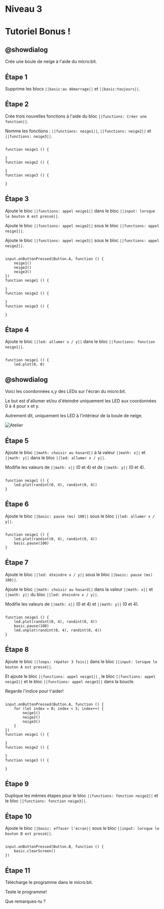 # Niveau 3

# Tutoriel Bonus !

## @showdialog

Crée une boule de neige à l'aide du micro:bit.

## Étape 1

Supprime les blocs ``||basic:au démarrage||`` et ``||basic:toujours||``.

## Étape 2

Crée trois nouvelles fonctions à l'aide du bloc ``||functions: Créer une fonction||``.

Nomme les fonctions : ``||functions: neige1||``, ``||functions: neige2||`` et ``||functions: neige3||``.

```blocks

function neige1 () {
    
}
function neige2 () {
    
}
function neige3 () {
    
}

```

## Étape 3

Ajoute le bloc ``||functions: appel neige1||`` dans le bloc ``||input: lorsque le bouton A est pressé||``.

Ajoute le bloc ``||functions: appel neige2||`` sous le bloc ``||functions: appel neige1||``.

Ajoute le bloc ``||functions: appel neige3||`` sous le bloc ``||functions: appel neige2||``.

```blocks

input.onButtonPressed(Button.A, function () {
    neige1()
    neige2()
    neige3()
})
function neige1 () {
    
}
function neige2 () {
    
}
function neige3 () {
    
}

```

## Étape 4

Ajoute le bloc ``||led: allumer x / y||`` dans le bloc ``||functions: fonction neige1||``.

```blocks

function neige1 () {
    led.plot(0, 0)

```

## @showdialog

Voici les coordonnées x,y des LEDs sur l'écran du micro:bit.

Le but est d'allumer et/ou d'éteindre uniquement les LED aux coordonnées 0 à 4 pour x et y. 

Autrement dit, uniquement les LED à l'intérieur de la boule de neige.

![Atelier](https://pxt.azureedge.net/blob/dcab173218997aba45eb174b25cb128e3172bbb1/static/courses/csintro/coordinates/microbit-led-coords.png)

## Étape 5

Ajoute le bloc ``||math: choisir au hasard||`` à la valeur ``||math: x||`` et ``||math: y||`` dans le bloc ``||led: allumer x / y||``.

Modifie les valeurs de ``||math: x||`` (0 et 4) et de ``||math: y||`` (0 et 4).

```blocks

function neige1 () {
    led.plot(randint(0, 4), randint(0, 4))
}

```

## Étape 6

Ajoute le bloc ``||basic: pause (ms) 100||`` sous le bloc ``||led: allumer x / y||``.

```blocks

function neige1 () {
    led.plot(randint(0, 4), randint(0, 4))
    basic.pause(100)
}

```

## Étape 7

Ajoute le bloc ``||led: éteindre x / y||`` sous le bloc ``||basic: pause (ms) 100||``.

Ajoute le bloc ``||math: choisir au hasard||`` dans la valeur ``||math: x||`` et ``||math: y||`` du bloc ``||led: éteindre x / y||``.

Modifie les valeurs de ``||math: x||`` (0 et 4) et ``||math: y||`` (0 et 4).

```blocks

function neige1 () {
    led.plot(randint(0, 4), randint(0, 4))
    basic.pause(100)
    led.unplot(randint(0, 4), randint(0, 4))
}

```

## Étape 8

Ajoute le bloc ``||loops: répéter 3 fois||`` dans le bloc ``||input: lorsque le bouton A est pressé||``.

Et ajoute le bloc ``||functions: appel neige1||`` , le bloc ``||functions: appel neige2||`` et le bloc ``||functions: appel neige3||`` dans la boucle.

Regarde l'indice pour t'aider!

```blocks

input.onButtonPressed(Button.A, function () {
    for (let index = 0; index < 3; index++) {
        neige1()
        neige2()
        neige3()
    }
})
function neige1 () {
    
}
function neige2 () {
    
}
function neige3 () {
    
}

```

## Étape 9

Duplique les mêmes étapes pour le bloc ``||functions: fonction neige2||`` et le bloc ``||functions: fonction neige3||``.

## Étape 10

Ajoute le bloc ``||basic: effacer l'écran||`` sous le bloc ``||input: lorsque le bouton B est pressé||``.

```blocks

input.onButtonPressed(Button.B, function () {
    basic.clearScreen()
})

```

## Étape 11

Télécharge le programme dans le micro:bit.

Teste le programme!

Que remarques-tu ?

